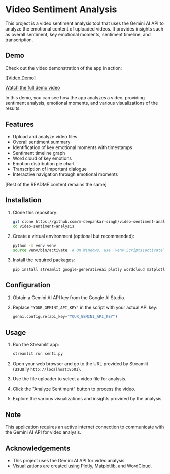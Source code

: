 # Video Sentiment Analysis

This project is a video sentiment analysis tool that uses the Gemini AI API to analyze the emotional content of uploaded videos. It provides insights such as overall sentiment, key emotional moments, sentiment timeline, and transcription.

## Demo

Check out the video demonstration of the app in action:

[![Video Demo]](https://streamable.com/yi9hof)

[Watch the full demo video](https://streamable.com/yi9hof)

In this demo, you can see how the app analyzes a video, providing sentiment analysis, emotional moments, and various visualizations of the results.

## Features

- Upload and analyze video files
- Overall sentiment summary
- Identification of key emotional moments with timestamps
- Sentiment timeline graph
- Word cloud of key emotions
- Emotion distribution pie chart
- Transcription of important dialogue
- Interactive navigation through emotional moments

[Rest of the README content remains the same]

## Installation

1. Clone this repository:
   ```bash
   git clone https://github.com/m-deepankar-singh/video-sentiment-analysis.git
   cd video-sentiment-analysis
   ```

2. Create a virtual environment (optional but recommended):
   ```bash
   python -m venv venv
   source venv/bin/activate  # On Windows, use `venv\Scripts\activate`
   ```

3. Install the required packages:
   ```bash
   pip install streamlit google-generativeai plotly wordcloud matplotlib pandas
   ```

## Configuration

1. Obtain a Gemini AI API key from the Google AI Studio.

2. Replace `"YOUR_GEMINI_API_KEY"` in the script with your actual API key:
   ```python
   genai.configure(api_key="YOUR_GEMINI_API_KEY")
   ```

## Usage

1. Run the Streamlit app:
   ```bash
   streamlit run senti.py
   ```

2. Open your web browser and go to the URL provided by Streamlit (usually `http://localhost:8501`).

3. Use the file uploader to select a video file for analysis.

4. Click the "Analyze Sentiment" button to process the video.

5. Explore the various visualizations and insights provided by the analysis.

## Note

This application requires an active internet connection to communicate with the Gemini AI API for video analysis.


## Acknowledgements

- This project uses the Gemini AI API for video analysis.
- Visualizations are created using Plotly, Matplotlib, and WordCloud.
